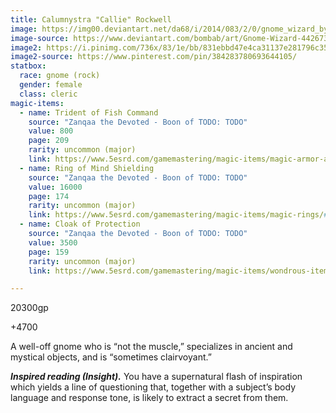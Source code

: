 ```yaml
---
title: Calumnystra "Callie" Rockwell
image: https://img00.deviantart.net/da68/i/2014/083/2/0/gnome_wizard_by_bombab-d7bk0ua.png
image-source: https://www.deviantart.com/bombab/art/Gnome-Wizard-442673218
image2: https://i.pinimg.com/736x/83/1e/bb/831ebbd47e4ca31137e281796c352857--fantasy-artwork-fantasy-images.jpg
image2-source: https://www.pinterest.com/pin/384283780693644105/
statbox:
  race: gnome (rock)
  gender: female
  class: cleric
magic-items:
  - name: Trident of Fish Command
    source: "Zanqaa the Devoted - Boon of TODO: TODO"
    value: 800
    page: 209
    rarity: uncommon (major)
    link: https://www.5esrd.com/gamemastering/magic-items/magic-armor-and-weapons/#Trident_of_Fish_Command
  - name: Ring of Mind Shielding
    source: "Zanqaa the Devoted - Boon of TODO: TODO"
    value: 16000
    page: 174
    rarity: uncommon (major)
    link: https://www.5esrd.com/gamemastering/magic-items/magic-rings/#Ring_of_Mind_Shielding
  - name: Cloak of Protection
    source: "Zanqaa the Devoted - Boon of TODO: TODO"
    value: 3500
    page: 159
    rarity: uncommon (major)
    link: https://www.5esrd.com/gamemastering/magic-items/wondrous-items#TOC-Cloak-of-Protection

---
```

20300gp

+4700

A well-off gnome who is “not the muscle,” specializes in ancient and mystical objects, and is “sometimes clairvoyant.”

***Inspired reading (Insight).*** You have a supernatural flash of inspiration which yields a line of questioning that, together with a subject’s body language and response tone, is likely to extract a secret from them.
